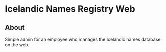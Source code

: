 # Icelandic Names Registry Web

## About

Simple admin for an employee who manages the Icelandic names database on the web.
